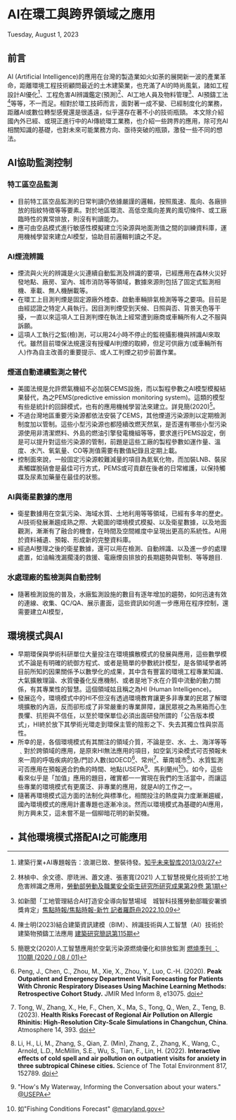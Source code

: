 # AI在環工與跨界領域之應用

Tuesday, August 1, 2023

## 前言

AI (Artificial Intelligence)的應用在台灣的製造業如火如荼的展開新一波的產業革命，距離環境工程技術顧問最近的土木建築業，也充滿了AI的時尚風氣，諸如工程設計AI優化[^1]、工程危害AI辨識鑑定(預測)[^2]、AI工地人員及物料管理[^3]、AI預鑄工法[^4]等等，不一而足。相對於環工技師而言，面對著一成不變、已經制度化的業務，距離AI或數位轉型感覺還是很遙遠，似乎還存在著不小的技術瓶頸。
本文除介紹國內外已經、或現正進行中的AI傳統環工業務，也介紹一些跨界的應用，除可充AI相關知識的基礎，也對未來可能業務方向、亟待突破的瓶頸，激發一些不同的想法。

## AI協助監測控制

### 特工區空品監測

- 目前特工區空品監測的日常判讀仍依據嚴謹的邏輯，按照風速、風向、各廠排放的指紋特徵等等要素。對於地區環流、高低空風向差異的風切條件、或工廠臨時性的異常排放，則沒有判讀能力。
- 應可由空品模式進行敏感性模擬建立污染源與地面測值之間的訓練資料庫，運用機械學習來建立AI模型，協助目前邏輯判讀之不足。

### AI煙流辨識

- 煙流與火光的辨識是火災連續自動監測及辨識的要項，已經應用在森林火災好發地點、廠房、室內、城市消防等等領域，數據來源則包括了固定式監測相機、車載、無人機酬載等。
- 在環工上目測判煙是固定源廠外稽查、啟動車輛排氣檢測等等之要項。目前是由經認證之特定人員執行。因目測判煙受到天候、日照與否、背景天色等干擾，一直以來這項人工目測判煙在執法上經常遭到廠商或車輛所有人之不服與訴願。
- 這項人工執行之監(檢)測，可以用24小時不停止的監視攝影機與辨識AI來取代。雖然目前環保法規還沒有授權AI判煙的取締，但足可供廠方(或車輛所有人)作為自主改善的重要提示、或人工判煙之初步前置作業。

### 煙道自動連續監測之替代

- 美國法規是允許燃氣機組不必加裝CEMS設施，而以製程參數之AI模型模擬結果替代，為之PEMS(predictive emission monitoring system)。這類的模型有些是統計的回歸模式，也有的應用機械學習法來建立。詳見簡(2020)[^10]。
- 不過台灣地區重要污染源都依法安裝了CEMS，其他煙道污染源則以定期檢測制度加以管制。這些小型污染源也都陸續改燃天然氣，是否還有哪些小型污染源使用非清潔燃料、外島的燃油引擎發電機組等等，要求進行PEMS設定，倒是可以提升對這些污染源的管制，前題是這些工廠的製程參數如運作量、溫度、水汽、氧氣量、CO等測值需要有數值紀錄且定期上載。
- 控制面來說，一般固定污染源較難減量的項目為氮氧化物，而加裝LNB、裝尿素觸媒脫硝會是最佳可行方式，PEMS或可貢獻在後者的日常維護，以保持觸媒及尿素加藥量在最佳的狀態。

### AI與衛星數據的應用

- 衛星數據用在空氣污染、海域水質、土地利用等等領域，已經有多年的歷史。AI技術發展漸趨成熟之際、大範圍的環境模式模擬、以及衛星數據，以及地面觀測，漸漸有了融合的機會，在時間及空間維度中呈現出更高的系統性。AI用於資料補遺、預報、形成新的完整資料庫。
- 經過AI整理之後的衛星數據，還可以用在檢測、自動辨識、以及進一步的處理處置，如油輪洩漏擱淺的救援、電廠煙囪排放的長期趨勢與管制、等等題目.

### 水處理廠的監檢測與自動控制

- 隨著檢測設施的普及，水廠監測設施的數目有逐年增加的趨勢，如何迅速有效的連線、收集、QC/QA、展示畫面，這些資訊如何進一步應用在程序控制，還需要建立AI模型，

## 環境模式與AI

- 早期環保與學術科研單位大量投注在環境擴散模式的發展與應用，這些數學模式不論是有明確的統御方程式、或者是簡單的參數統計模型，是各領域學者將目前所知的因果關係予以數學化的成果，其中含有豐富的環境工程專業知識、大氣擴散理論、水質優養化反應機制、或者是地下水在介質中流動的動力關係，有其專業性的智慧。這個領域姑且稱之為HI (Human Intelligence)。
- 發展迄今，環境模式中的HI不但沒有透過環境教育讓更多非專業的民眾了解環境擴散的內涵，反而卻形成了非常嚴重的專業屏障，讓民眾視之為黑箱而心生畏懼、抗拒與不信任，以至於環保單位必須出面研發所謂的「公告版本模式」，HI終於放下其學術光環走到環保主管的陰影之下、失去其獨立性與崇高性。
- 所幸的是，各個環境模式有其關注的領域介質，不論是空、水、土、海洋等等﹑對於跨領域的應用，是原來HI無法應用的項目，如空氣污染模式可否預報未來一周的呼吸疾病的急/門診人數(如OECD[^5]、常州[^6]、華南城市[^7])、水質監測可否應用在預報適合釣魚的時間、地點(USEPA[^8]、馬利蘭州[^9])。如今，這些看來似乎是「加值」應用的題目，確實都一一實現在我們的生活當中，而讓這些專業的環境模式有更廣泛、非專業的應用，就是AI的工作之一。
- 隨著再環境模式這方面的法制化與標準化，相關投注的熱度與力度漸漸趨緩，國內環境模式的應用計畫專題也逐漸冷淡。然而以環境模式為基礎的AI應用，則方興未艾，這未嘗不是一個柳暗花明的新契機。
- 其他環境模式搭配AI之可能應用
  - 

[^1]: 建築行業+AI專題報告：浪潮已致、整裝待發。[知乎未来智库2013/03/27](https://zhuanlan.zhihu.com/p/617394951)
[^2]: 林楨中、余文德、廖珗洲、蕭文達、張憲寬(2021) 人工智慧視覺化技術於工地危害辨識之應用，[勞動部勞動及職業安全衛生研究所研究成果第29卷 第1期](https://criteria.ilosh.gov.tw/iLosh/wSite/ct?xItem=36921&ctNode=324&mp=3)
[^3]: 如新聞「工地管理結合AI打造安全導向智慧場域　城智科技獲勞動部職安署頒獎肯定」[焦點時報/焦點時報-新竹 記者羅蔚舟2022.10.09](https://n.yam.com/Article/20221009345525)
[^4]: 陳士明(2023)結合建築資訊建模（BIM）、辨識技術與人工智慧（AI）技術於建築物預鑄工法應用 [建築研究簡訊第115期](https://www.abri.gov.tw/PeriodicalDetail.aspx?n=861&s=2588&key=99&isShowAll=false)
[^5]: Peng, J., Chen, C., Zhou, M., Xie, X., Zhou, Y., Luo, C.-H. (2020). **Peak Outpatient and Emergency Department Visit Forecasting for Patients With Chronic Respiratory Diseases Using Machine Learning Methods: Retrospective Cohort Study.** JMIR Med Inform 8, e13075. [doi](https://doi.org/10.2196/13075)
[^6]: Tong, W., Zhang, X., He, F., Chen, X., Ma, S., Tong, Q., Wen, Z., Teng, B. (2023). **Health Risks Forecast of Regional Air Pollution on Allergic Rhinitis: High-Resolution City-Scale Simulations in Changchun, China**. Atmosphere 14, 393. [doi](https://doi.org/10.3390/atmos14020393)
[^7]: Li, H., Li, M., Zhang, S., Qian, Z. (Min), Zhang, Z., Zhang, K., Wang, C., Arnold, L.D., McMillin, S.E., Wu, S., Tian, F., Lin, H. (2022). **Interactive effects of cold spell and air pollution on outpatient visits for anxiety in three subtropical Chinese cities.** Science of The Total Environment 817, 152789. [doi](https://doi.org/10.1016/j.scitotenv.2021.152789)
[^8]: "How's My Waterway, Informing the Conversation about your waters." [@USEPA](https://mywaterway.epa.gov/community/030801010604/eating-fish)
[^9]: 如"Fishing Conditions Forecast" [@maryland.gov](https://eyesonthebay.dnr.maryland.gov/eyesonthebay/FishingConditionsForecast.cfm)
[^10]: 簡聰文(2020)人工智慧應用於空氣污染源燃燒優化和排放監測 [燃燒季刊 ； 110期 (2020 / 08 / 01)](https://www.airitilibrary.com/Publication/alDetailedMesh?docid=P20110506001-202008-202012160013-202012160013-53-73)
